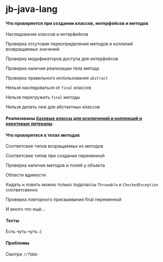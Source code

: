 # jb-java-lang

#### Что проверяется при создании классов, интерфейсов и методов
   Наследование классов и интерфейсов

   Проверка отсутсвия переопределения методов и коллизий возвращаемых значений

   Проверка модификаторов доступа для интерфейсов

   Проверка наличия реализации тела метода

   Проверка правильного использования `abstract`

   Нельзя наследоваться от `final` классов

   Нельзя перегружать `final` методы

   Нельзя делать new для абстактных классов

#### Реализованы [базовые классы для исключений и коллекций и некоторые литералы](https://github.com/KirillTim/jb-java-lang/blob/master/src/main/kotlin/im/kirillt/jbtask/builtin/Types.kt)

#### Что проверятеся в телах методов
   Соответсвие типов возращаемых из методов

   Соответсвие типов при создании переменной

   Проверка наличия методов и полей у объекта

   Области вдимости

   Кидать и ловить можно только подклассы `Throwable` и `CheckedException` соответсвенно

   Проверка повторного присваивания final переменной

   И много что ещё...

#### Тесты
Есть чуть-чуть :(

#### Проблемы
   Смотри `//TODO:`

